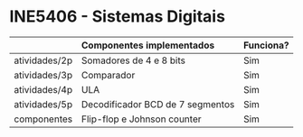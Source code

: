# INE5406 - Sistemas Digitais

|               | Componentes implementados        |  Funciona?   |
|---------------|:-------------------------------- | :----------- |
| atividades/2p | Somadores de 4 e 8 bits          | Sim          |
| atividades/3p | Comparador                       | Sim          |
| atividades/4p | ULA                              | Sim          |
| atividades/5p | Decodificador BCD de 7 segmentos | Sim          |
| componentes   | Flip-flop e Johnson counter      | Sim          |
